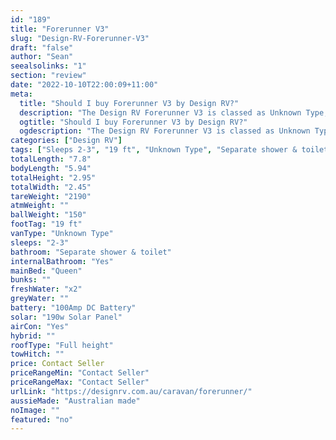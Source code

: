 ```yaml
---
id: "189"
title: "Forerunner V3"
slug: "Design-RV-Forerunner-V3"
draft: "false"
author: "Sean"
seealsolinks: "1"
section: "review"
date: "2022-10-10T22:00:09+11:00"
meta:
  title: "Should I buy Forerunner V3 by Design RV?"
  description: "The Design RV Forerunner V3 is classed as Unknown Type, and sleeps 2-3 people. It is Australian made and comes in at 19 ft. It generally has Separate shower & toilet."
  ogtitle: "Should I buy Forerunner V3 by Design RV?"
  ogdescription: "The Design RV Forerunner V3 is classed as Unknown Type, and sleeps 2-3 people. It is Australian made and comes in at 19 ft. It generally has Separate shower & toilet."
categories: ["Design RV"]
tags: ["Sleeps 2-3", "19 ft", "Unknown Type", "Separate shower & toilet", "Full height", "Price Unknown", "Australian made"]
totalLength: "7.8"
bodyLength: "5.94"
totalHeight: "2.95"
totalWidth: "2.45"
tareWeight: "2190"
atmWeight: ""
ballWeight: "150"
footTag: "19 ft"
vanType: "Unknown Type"
sleeps: "2-3"
bathroom: "Separate shower & toilet"
internalBathroom: "Yes"
mainBed: "Queen"
bunks: ""
freshWater: "x2"
greyWater: ""
battery: "100Amp DC Battery"
solar: "190w Solar Panel"
airCon: "Yes"
hybrid: ""
roofType: "Full height"
towHitch: ""
price: Contact Seller
priceRangeMin: "Contact Seller"
priceRangeMax: "Contact Seller"
urlLink: "https://designrv.com.au/caravan/forerunner/"
aussieMade: "Australian made"
noImage: ""
featured: "no"
---
```

